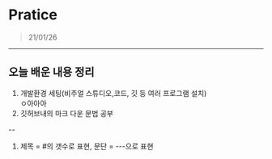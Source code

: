 # Pratice

>21/01/26

---

## 오늘 배운 내용 정리

  1. 개발환경 세팅(비주얼 스튜디오,코드, 깃 등 여러 프로그램 설치) <br/>ㅇ아아아<br/>
  2. 깃허브내의 마크 다운 문법 공부
  
--
1. 제목 = #의 갯수로 표현, 문단 = ---으로 표현
